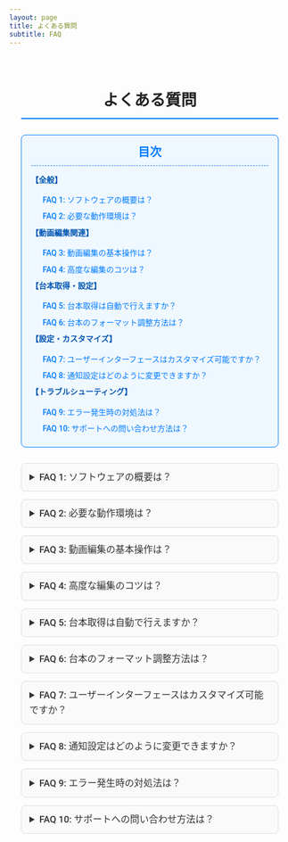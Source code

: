 ```yaml
---
layout: page
title: よくある質問
subtitle: FAQ
---
```


<style>
  /* Google Fonts の読み込み */
  @import url('https://fonts.googleapis.com/css2?family=Roboto:wght@400;500;700&display=swap');

  /* 全体の基本設定 */
  .page-content {
    font-family: 'Roboto', sans-serif;
    max-width: 900px;
    margin: 0 auto;
    padding: 1.5em;
    color: #333;
    line-height: 1.6;
  }
  /* セクション見出し */
  h2.section-title {
    text-align: center;
    font-size: 2em;
    margin-bottom: 1em;
    color: #222;
    border-bottom: 2px solid #007BFF;
    padding-bottom: 0.3em;
  }
  /* 目次 (TOC) */
  .toc {
    background: #f0f8ff;
    border: 1px solid #007BFF;
    border-radius: 8px;
    padding: 1em 1.2em;
    margin-bottom: 2em;
  }
  .toc h3 {
    margin: 0;
    font-size: 1.5em;
    color: #007BFF;
    border-bottom: 1px dashed #007BFF;
    padding-bottom: 0.3em;
    text-align: center;
  }
  .toc ul {
    list-style: none;
    padding-left: 0;
    margin: 1em 0 0 0;
  }
  .toc li {
    margin: 0.5em 0;
  }
  /* カテゴリ見出し用 */
  .toc li.category {
    font-weight: bold;
    color: #0056b3;
  }
  .toc li.category + ul {
    margin-left: 1.5em;
  }
  .toc a {
    text-decoration: none;
    color: #007BFF;
    font-weight: 500;
    transition: color 0.3s ease;
  }
  .toc a:hover {
    color: #0056b3;
    text-decoration: underline;
  }
  /* FAQ アイテム (アコーディオン) */
  details.faq-item {
    border: 1px solid #ddd;
    border-radius: 8px;
    padding: 0.8em 1em;
    margin-bottom: 1em;
    background: #fafafa;
  }
  details.faq-item[open] {
    box-shadow: 0 2px 8px rgba(0,0,0,0.1);
  }
  summary.faq-question {
    font-size: 1.2em;
    font-weight: 500;
    cursor: pointer;
    outline: none;
  }
  summary.faq-question::-webkit-details-marker {
    display: none;
  }
  .faq-answer {
    margin-top: 0.8em;
    padding-left: 1em;
    border-left: 3px solid #007BFF;
  }
</style>

<div class="page-content">
  <h2 class="section-title">よくある質問</h2>

  <!-- 目次 (TOC) -->
  <div class="toc">
    <h3>目次</h3>
    <ul>
      <li class="category">【全般】</li>
      <ul>
        <li><a href="#faq1">FAQ 1: ソフトウェアの概要は？</a></li>
        <li><a href="#faq2">FAQ 2: 必要な動作環境は？</a></li>
      </ul>
      <li class="category">【動画編集関連】</li>
      <ul>
        <li><a href="#faq3">FAQ 3: 動画編集の基本操作は？</a></li>
        <li><a href="#faq4">FAQ 4: 高度な編集のコツは？</a></li>
      </ul>
      <li class="category">【台本取得・設定】</li>
      <ul>
        <li><a href="#faq5">FAQ 5: 台本取得は自動で行えますか？</a></li>
        <li><a href="#faq6">FAQ 6: 台本のフォーマット調整方法は？</a></li>
      </ul>
      <li class="category">【設定・カスタマイズ】</li>
      <ul>
        <li><a href="#faq7">FAQ 7: ユーザーインターフェースはカスタマイズ可能ですか？</a></li>
        <li><a href="#faq8">FAQ 8: 通知設定はどのように変更できますか？</a></li>
      </ul>
      <li class="category">【トラブルシューティング】</li>
      <ul>
        <li><a href="#faq9">FAQ 9: エラー発生時の対処法は？</a></li>
        <li><a href="#faq10">FAQ 10: サポートへの問い合わせ方法は？</a></li>
      </ul>
    </ul>
  </div>

  <!-- FAQ アイテム 1 (全般) -->
  <details id="faq1" class="faq-item">
    <summary class="faq-question">FAQ 1: ソフトウェアの概要は？</summary>
    <div class="faq-answer">
      <p>
        回答: ゆっくりまとめプロセッサーは、動画編集を半自動化するソフトウェアです。ゆっくりまとめ系の運営実績をもとに、台本・画像・スレッド情報を瞬時に取得し、効率的な動画編集を実現します。
      </p>
    </div>
  </details>

  <!-- FAQ アイテム 2 (全般) -->
  <details id="faq2" class="faq-item">
    <summary class="faq-question">FAQ 2: 必要な動作環境は？</summary>
    <div class="faq-answer">
      <p>
        回答: 推奨環境は Windows 10 以上または macOS 10.15 以上です。また、最新のブラウザや動画編集ソフトウェアがインストールされていることが望ましいです。
      </p>
    </div>
  </details>

  <!-- FAQ アイテム 3 (動画編集関連) -->
  <details id="faq3" class="faq-item">
    <summary class="faq-question">FAQ 3: 動画編集の基本操作は？</summary>
    <div class="faq-answer">
      <p>
        回答: 動画のトリミング、結合、テキスト挿入など、基本的な編集操作は直感的なUIで行えます。画面内の各ボタンをクリックするだけで、操作が完了します。
      </p>
    </div>
  </details>

  <!-- FAQ アイテム 4 (動画編集関連) -->
  <details id="faq4" class="faq-item">
    <summary class="faq-question">FAQ 4: 高度な編集のコツは？</summary>
    <div class="faq-answer">
      <p>
        回答: エフェクトの適用や色調補正など、より高度な編集には各種フィルターとテンプレートの利用が効果的です。詳しくは操作マニュアルをご参照ください。
      </p>
    </div>
  </details>

  <!-- FAQ アイテム 5 (台本取得・設定) -->
  <details id="faq5" class="faq-item">
    <summary class="faq-question">FAQ 5: 台本取得は自動で行えますか？</summary>
    <div class="faq-answer">
      <p>
        回答: はい、サイトやまとめ掲示板から台本を自動で取得し、動画編集に利用できる形式に整形します。設定で取得先をカスタマイズすることも可能です。
      </p>
    </div>
  </details>

  <!-- FAQ アイテム 6 (台本取得・設定) -->
  <details id="faq6" class="faq-item">
    <summary class="faq-question">FAQ 6: 台本のフォーマット調整方法は？</summary>
    <div class="faq-answer">
      <p>
        回答: 台本の不要な部分を削除し、改行やインデントを整えることで、動画編集に最適な形式に調整します。専用の設定画面から操作可能です。
      </p>
    </div>
  </details>

  <!-- FAQ アイテム 7 (設定・カスタマイズ) -->
  <details id="faq7" class="faq-item">
    <summary class="faq-question">FAQ 7: ユーザーインターフェースはカスタマイズ可能ですか？</summary>
    <div class="faq-answer">
      <p>
        回答: はい、ユーザーインターフェースの配色やレイアウト、フォントサイズなどは、設定画面から自由にカスタマイズできます。
      </p>
    </div>
  </details>

  <!-- FAQ アイテム 8 (設定・カスタマイズ) -->
  <details id="faq8" class="faq-item">
    <summary class="faq-question">FAQ 8: 通知設定はどのように変更できますか？</summary>
    <div class="faq-answer">
      <p>
        回答: 通知設定は、アプリケーション内の設定画面でオン／オフの切り替えが可能です。メールやプッシュ通知など、各種通知方法も選択できます。
      </p>
    </div>
  </details>

  <!-- FAQ アイテム 9 (トラブルシューティング) -->
  <details id="faq9" class="faq-item">
    <summary class="faq-question">FAQ 9: エラー発生時の対処法は？</summary>
    <div class="faq-answer">
      <p>
        回答: エラーメッセージに従って再起動や設定の見直しを行ってください。解決しない場合は、サポートにご連絡ください。
      </p>
    </div>
  </details>

  <!-- FAQ アイテム 10 (トラブルシューティング) -->
  <details id="faq10" class="faq-item">
    <summary class="faq-question">FAQ 10: サポートへの問い合わせ方法は？</summary>
    <div class="faq-answer">
      <p>
        回答: サポートへのお問い合わせは、当サイトのお問い合わせフォームまたは直接メール（fujita.otm@gmail.com）にてご連絡ください。
      </p>
    </div>
  </details>

</div>
